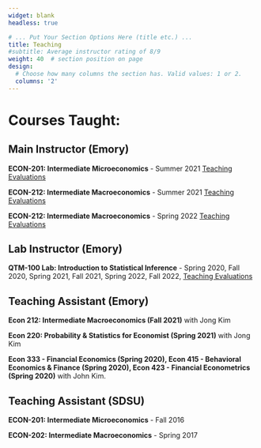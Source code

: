 ```yaml
---
widget: blank
headless: true

# ... Put Your Section Options Here (title etc.) ...
title: Teaching
#subtitle: Average instructor rating of 8/9
weight: 40  # section position on page
design:
  # Choose how many columns the section has. Valid values: 1 or 2.
  columns: '2'
---
```


# Courses Taught:

## Main Instructor (Emory)

**ECON-201: Intermediate Microeconomics** - Summer 2021 [Teaching Evaluations](https://docs.google.com/viewer?url=https://raw.githubusercontent.com/jjestra/webpage/master/static/media/ECON-101.pdf)

**ECON-212: Intermediate Macroeconomics** - Summer 2021 [Teaching Evaluations](https://docs.google.com/viewer?url=https://raw.githubusercontent.com/jjestra/webpage/master/static/media/ECON-101.pdf)

**ECON-212: Intermediate Macroeconomics** - Spring 2022 [Teaching Evaluations](https://docs.google.com/viewer?url=https://raw.githubusercontent.com/jjestra/webpage/master/static/media/ECON-101.pdf)



## Lab Instructor (Emory)

**QTM-100 Lab: Introduction to Statistical Inference** - Spring 2020, Fall 2020, Spring 2021, Fall 2021, Spring 2022, Fall 2022, [Teaching Evaluations](https://docs.google.com/viewer?url=https://raw.githubusercontent.com/jjestra/webpage/master/static/media/QTM-100-6.pdf)



## Teaching Assistant (Emory)
**Econ 212: Intermediate Macroeconomics (Fall 2021)**  with  Jong Kim

**Econ 220: Probability & Statistics for Economist (Spring 2021)** with Jong Kim

**Econ 333 - Financial Economics (Spring 2020),  Econ 415 - Behavioral Economics & Finance (Spring 2020), 
Econ 423 - Financial Econometrics (Spring 2020)** with John Kim.


## Teaching Assistant (SDSU)

**ECON-201: Intermediate Microeconomics** - Fall 2016

**ECON-202: Intermediate Macroeconomics** - Spring 2017





